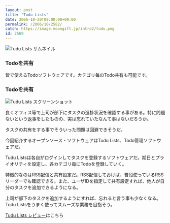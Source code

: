 ```yaml
---
layout: post
title: "Tudu Lists"
date: 2006-10-20T09:00:00+09:00
permalink: /2006/10/2582/
catch: https://image.moongift.jp/intro2/tudu.png
id: 2569
---
```

 ![Tudu Lists サムネイル](https://image.moongift.jp/intro2/tudu.t.png "Tudu Lists サムネイル")
  

### Todoを共有
  
皆で使えるTodoソフトウェアです。カテゴリ毎のTodo共有も可能です。  
<!--more-->  

### Todoを共有
  

![Tudu Lists スクリーンショット](https://image.moongift.jp/intro2/tudu.png "Tudu Lists スクリーンショット")

  

良くオフィス等で上司が部下にタスクの進捗状況を確認する事がある。特に問題ないという返事をしたものの、実は忘れていたなんて事はないだろうか。

  

タスクの共有をする事でそういった問題は回避できそうだ。

  

今回紹介するオープンソース・ソフトウェアはTudu Lists、Todo管理ソフトウェアだ。

  

Tudu Listsは各自がログインしてタスクを登録するソフトウェアだ。期日とプライオリティを設定し、各カテゴリ毎にTodoを登録していく。

  

特徴的なのはRSS配信と共有設定だ。RSS配信しておけば、普段使っているRSSリーダーでも確認できる。また、ユーザIDを指定して共有設定すれば、他人が自分のタスクを追加できるようになる。

  

上司が部下のタスクを追加するようにすれば、忘れると言う事も少なくなる。Tudu Listsをうまく使ってスムーズな業務を目指そう。

  

[Tudu Lists レビュー](http://oss.moongift.jp/review/i-2583.html)はこちら

